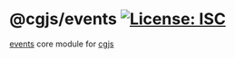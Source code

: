 # @cgjs/events [![License: ISC](https://img.shields.io/badge/License-ISC-yellow.svg)](https://opensource.org/licenses/ISC)

[events](https://github.com/Gozala/events) core module for [cgjs](https://github.com/cgjs/cgjs)
